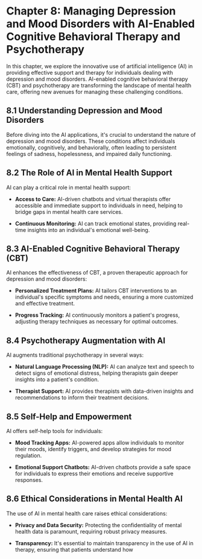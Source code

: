 Chapter 8: Managing Depression and Mood Disorders with AI-Enabled Cognitive Behavioral Therapy and Psychotherapy
================================================================================================================

In this chapter, we explore the innovative use of artificial intelligence (AI) in providing effective support and therapy for individuals dealing with depression and mood disorders. AI-enabled cognitive behavioral therapy (CBT) and psychotherapy are transforming the landscape of mental health care, offering new avenues for managing these challenging conditions.

8.1 Understanding Depression and Mood Disorders
-----------------------------------------------

Before diving into the AI applications, it's crucial to understand the nature of depression and mood disorders. These conditions affect individuals emotionally, cognitively, and behaviorally, often leading to persistent feelings of sadness, hopelessness, and impaired daily functioning.

8.2 The Role of AI in Mental Health Support
-------------------------------------------

AI can play a critical role in mental health support:

* **Access to Care:** AI-driven chatbots and virtual therapists offer accessible and immediate support to individuals in need, helping to bridge gaps in mental health care services.

* **Continuous Monitoring:** AI can track emotional states, providing real-time insights into an individual's emotional well-being.

8.3 AI-Enabled Cognitive Behavioral Therapy (CBT)
-------------------------------------------------

AI enhances the effectiveness of CBT, a proven therapeutic approach for depression and mood disorders:

* **Personalized Treatment Plans:** AI tailors CBT interventions to an individual's specific symptoms and needs, ensuring a more customized and effective treatment.

* **Progress Tracking:** AI continuously monitors a patient's progress, adjusting therapy techniques as necessary for optimal outcomes.

8.4 Psychotherapy Augmentation with AI
--------------------------------------

AI augments traditional psychotherapy in several ways:

* **Natural Language Processing (NLP):** AI can analyze text and speech to detect signs of emotional distress, helping therapists gain deeper insights into a patient's condition.

* **Therapist Support:** AI provides therapists with data-driven insights and recommendations to inform their treatment decisions.

8.5 Self-Help and Empowerment
-----------------------------

AI offers self-help tools for individuals:

* **Mood Tracking Apps:** AI-powered apps allow individuals to monitor their moods, identify triggers, and develop strategies for mood regulation.

* **Emotional Support Chatbots:** AI-driven chatbots provide a safe space for individuals to express their emotions and receive supportive responses.

8.6 Ethical Considerations in Mental Health AI
----------------------------------------------

The use of AI in mental health care raises ethical considerations:

* **Privacy and Data Security:** Protecting the confidentiality of mental health data is paramount, requiring robust privacy measures.

* **Transparency:** It's essential to maintain transparency in the use of AI in therapy, ensuring that patients understand how

